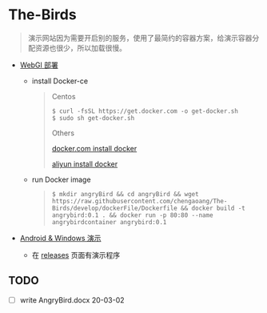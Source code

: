 # The-Birds

> 演示网站因为需要开启别的服务，使用了最简约的容器方案，给演示容器分配资源也很少，所以加载很慢。

- [WebGl 部署]()

  - install Docker-ce

    > Centos
    >
    > ```shell
    > $ curl -fsSL https://get.docker.com -o get-docker.sh
    > $ sudo sh get-docker.sh
    > ```
    >
    > Others
    >
    > [docker.com install docker](https://docs.docker.com/install/linux/docker-ce/centos/#install-using-the-convenience-script)
    >
    > [aliyun install docker](https://yq.aliyun.com/articles/110806?spm=a2c4e.11153940.0.0.52027e291Wei2v)
    
  - run Docker image
  
    > ```shell
    > $ mkdir angryBird && cd angryBird && wget https://raw.githubusercontent.com/chengaoang/The-Birds/develop/dockerFile/Dockerfile && docker build -t angrybird:0.1 . && docker run -p 80:80 --name angrybirdcontainer angrybird:0.1
    > ```
  
- [Android & Windows 演示]()

  - 在 [releases](https://github.com/chengaoang/The-Birds/releases) 页面有演示程序

## TODO
- [ ] write AngryBird.docx 20-03-02
